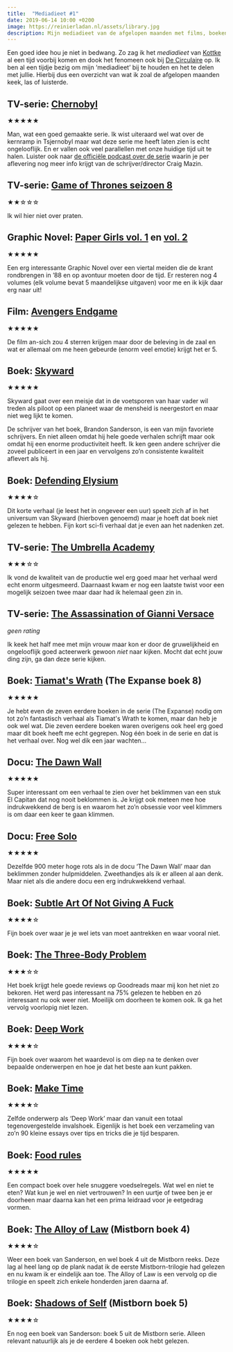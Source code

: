 ```yaml
---
title:  "Mediadieet #1"
date: 2019-06-14 10:00 +0200
image: https://reinierladan.nl/assets/library.jpg
description: Mijn mediadieet van de afgelopen maanden met films, boeken en tv-series.
---
```


Een goed idee hou je niet in bedwang. Zo zag ik het _mediadieet_ van [Kottke](https://kottke.org) al een tijd voorbij komen en dook het fenomeen ook bij [De Circulaire](http://circulaire.haykranen.nl/issues/de-circulaire-92-zeven-bizarre-boekomslagen-181208) op. Ik ben al een tijdje bezig om mijn ‘mediadieet’ bij te houden en het te delen met jullie. Hierbij dus een overzicht van wat ik zoal de afgelopen maanden keek, las of luisterde.

## TV-serie: [Chernobyl](https://www.imdb.com/title/tt7366338/)

★★★★★

Man, wat een goed gemaakte serie. Ik wist uiteraard wel wat over de kernramp in Tsjernobyl maar wat deze serie me heeft laten zien is echt ongelooflijk. En er vallen ook veel parallellen met onze huidige tijd uit te halen. Luister ook naar [de officiële podcast over de serie](https://podcasts.apple.com/us/podcast/the-chernobyl-podcast/id1459712981) waarin je per aflevering nog meer info krijgt van de schrijver/director Craig Mazin.

## TV-serie: [Game of Thrones seizoen 8](https://www.imdb.com/title/tt0944947/episodes?season=8)

★★☆☆☆

Ik wil hier niet over praten.

## Graphic Novel: [Paper Girls vol. 1](https://www.goodreads.com/book/show/28204534-paper-girls-vol-1) en [vol. 2](https://www.goodreads.com/book/show/31338724-paper-girls-vol-2)

★★★★★

Een erg interessante Graphic Novel over een viertal meiden die de krant rondbrengen in ’88 en op avontuur moeten door de tijd. Er resteren nog 4 volumes (elk volume bevat 5 maandelijkse uitgaven) voor me en ik kijk daar erg naar uit!

## Film: [Avengers Endgame](https://www.imdb.com/title/tt4154796)

★★★★★

De film an-sich zou 4 sterren krijgen maar door de beleving in de zaal en wat er allemaal om me heen gebeurde (enorm veel emotie) krijgt het er 5.

## Boek: [Skyward](https://www.goodreads.com/book/show/37635562-skyward)

★★★★★

Skyward gaat over een meisje dat in de voetsporen van haar vader wil treden als piloot op een planeet waar de mensheid is neergestort en maar niet weg lijkt te komen.

De schrijver van het boek, Brandon Sanderson, is een van mijn favoriete schrijvers. En niet alleen omdat hij hele goede verhalen schrijft maar ook omdat hij een enorme productiviteit heeft. Ik ken geen andere schrijver die zoveel publiceert in een jaar en vervolgens zo’n consistente kwaliteit aflevert als hij.

## Boek: [Defending Elysium](https://www.goodreads.com/book/show/13552643-defending-elysium)

★★★★☆

Dit korte verhaal (je leest het in ongeveer een uur) speelt zich af in het universum van Skyward (hierboven genoemd) maar je hoeft dat boek niet gelezen te hebben. Fijn kort sci-fi verhaal dat je even aan het nadenken zet.

## TV-serie: [The Umbrella Academy](https://www.imdb.com/title/tt1312171)

★★★☆☆

Ik vond de kwaliteit van de productie wel erg goed maar het verhaal werd echt enorm uitgesmeerd. Daarnaast kwam er nog een laatste twist voor een mogelijk seizoen twee maar daar had ik helemaal geen zin in.

## TV-serie: [The Assassination of Gianni Versace](https://www.imdb.com/title/tt8010592)

_geen rating_

Ik keek het half mee met mijn vrouw maar kon er door de gruwelijkheid en ongelooflijk goed acteerwerk gewoon _niet_ naar kijken. Mocht dat echt jouw ding zijn, ga dan deze serie kijken.

## Boek: [Tiamat's Wrath](https://www.goodreads.com/book/show/40481287-tiamat-s-wrath) (The Expanse boek 8)

★★★★★

Je hebt even de zeven eerdere boeken in de serie (The Expanse) nodig om tot zo’n fantastisch verhaal als Tiamat's Wrath te komen, maar dan heb je ook wel wat. Die zeven eerdere boeken waren overigens ook heel erg goed maar dit boek heeft me echt gegrepen. Nog één boek in de serie en dat is het verhaal over. Nog wel dik een jaar wachten…

## Docu: [The Dawn Wall](https://www.imdb.com/title/tt7286916)

★★★★★

Super interessant om een verhaal te zien over het beklimmen van een stuk El Capitan dat nog nooit beklommen is. Je krijgt ook meteen mee hoe indrukwekkend de berg is en waarom het zo’n obsessie voor veel klimmers is om daar een keer te gaan klimmen.

## Docu: [Free Solo](https://www.imdb.com/title/tt7775622)

★★★★★

Dezelfde 900 meter hoge rots als in de docu ‘The Dawn Wall’ maar dan beklimmen zonder hulpmiddelen. Zweethandjes als ik er alleen al aan denk. Maar niet als die andere docu een erg indrukwekkend verhaal.

## Boek: [Subtle Art Of Not Giving A Fuck](https://www.goodreads.com/book/show/28257707-the-subtle-art-of-not-giving-a-f-ck)

★★★★☆

Fijn boek over waar je je wel iets van moet aantrekken en waar vooral niet.

## Boek: [The Three-Body Problem](https://www.goodreads.com/book/show/20518872-the-three-body-problem)

★★★☆☆

Het boek krijgt hele goede reviews op Goodreads maar mij kon het niet zo bekoren. Het werd pas interessant na 75% gelezen te hebben en zó interessant nu ook weer niet. Moeilijk om doorheen te komen ook. Ik ga het vervolg voorlopig niet lezen.

## Boek: [Deep Work](https://www.goodreads.com/book/show/27985224-deep-work)

★★★★☆

Fijn boek over waarom het waardevol is om diep na te denken over bepaalde onderwerpen en hoe je dat het beste aan kunt pakken.

## Boek: [Make Time](https://www.goodreads.com/book/show/40112557-make-time)

★★★★☆

Zelfde onderwerp als ‘Deep Work’ maar dan vanuit een totaal tegenovergestelde invalshoek. Eigenlijk is het boek een verzameling van zo’n 90 kleine essays over tips en tricks die je tijd besparen.

## Boek: [Food rules](https://www.goodreads.com/book/show/13089713-food-rules)

★★★★★

Een compact boek over hele snuggere voedselregels. Wat wel en niet te eten? Wat kun je wel en niet vertrouwen? In een uurtje of twee ben je er doorheen maar daarna kan het een prima leidraad voor je eetgedrag vormen.

## Boek: [The Alloy of Law](https://www.goodreads.com/book/show/16065004-shadows-of-self) (Mistborn boek 4)

★★★★☆

Weer een boek van Sanderson, en wel boek 4 uit de Mistborn reeks. Deze lag al heel lang op de plank nadat ik de eerste Mistborn-trilogie had gelezen en nu kwam ik er eindelijk aan toe. The Alloy of Law is een vervolg op die trilogie en speelt zich enkele honderden jaren daarna af.

## Boek: [Shadows of Self](https://www.goodreads.com/book/show/16065004-shadows-of-self) (Mistborn boek 5)

★★★★☆

En nog een boek van Sanderson: boek 5 uit de Mistborn serie. Alleen relevant natuurlijk als je de eerdere 4 boeken ook hebt gelezen.
